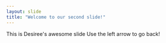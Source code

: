 ```yaml
---
layout: slide
title: "Welcome to our second slide!"
---
```

This is Desiree's awesome slide
Use the left arrow to go back!
